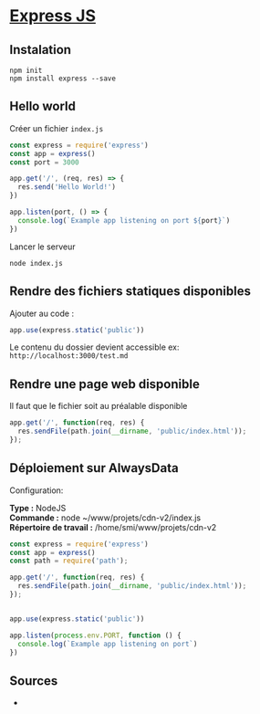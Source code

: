 # [Express JS](../javascript/)

## Instalation

```console
npm init
npm install express --save
```

## Hello world

Créer un fichier `index.js`

```javascript
const express = require('express')
const app = express()
const port = 3000

app.get('/', (req, res) => {
  res.send('Hello World!')
})

app.listen(port, () => {
  console.log(`Example app listening on port ${port}`)
})
```

Lancer le serveur

```console
node index.js
```

## Rendre des fichiers statiques disponibles

Ajouter au code :

```javascript
app.use(express.static('public'))
```

Le contenu du dossier devient accessible ex: `http://localhost:3000/test.md`

## Rendre une page web disponible

Il faut que le fichier soit au préalable disponible

```javascript
app.get('/', function(req, res) {
  res.sendFile(path.join(__dirname, 'public/index.html'));
});
```

## Déploiement sur AlwaysData

Configuration:  

**Type :** NodeJS  
**Commande :** node ~/www/projets/cdn-v2/index.js  
**Répertoire de travail :** /home/smi/www/projets/cdn-v2  

```javascript
const express = require('express')
const app = express()
const path = require('path');

app.get('/', function(req, res) {
  res.sendFile(path.join(__dirname, 'public/index.html'));
});


app.use(express.static('public'))

app.listen(process.env.PORT, function () {
  console.log(`Example app listening on port`)
})
```

## Sources

* []()